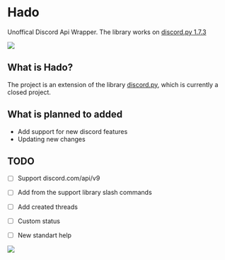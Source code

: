 # Hado
Unoffical Discord Api Wrapper. The library works on [discord.py 1.7.3](https://github.com/Rapptz/discord.py/tree/v1.7.3)

![](https://i.pinimg.com/564x/cf/b1/f8/cfb1f8040cdaa1a23a9d25c4ef9dc11a.jpg)


## What is Hado?
The project is an extension of the library [discord.py](https://github.com/Rapptz/discord.py), which is currently a closed project.

## What is planned to added
- Add support for new discord features 
- Updating new changes

## TODO
- [ ] Support discord.com/api/v9
- [ ] Add from the support library slash commands
- [ ] Add created threads
- [ ] Custom status
- [ ] New standart help


<a href="https://discord.gg/pC8WAeR2">
  <img src="http://invidget.switchblade.xyz/pC8WAeR2" />
</a>
